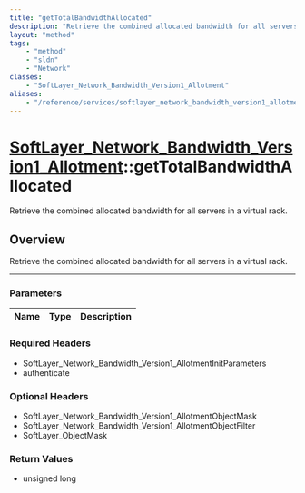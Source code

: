 ```yaml
---
title: "getTotalBandwidthAllocated"
description: "Retrieve the combined allocated bandwidth for all servers in a virtual rack."
layout: "method"
tags:
    - "method"
    - "sldn"
    - "Network"
classes:
    - "SoftLayer_Network_Bandwidth_Version1_Allotment"
aliases:
    - "/reference/services/softlayer_network_bandwidth_version1_allotment/getTotalBandwidthAllocated"
---
```

# [SoftLayer_Network_Bandwidth_Version1_Allotment](/reference/services/SoftLayer_Network_Bandwidth_Version1_Allotment)::getTotalBandwidthAllocated


Retrieve the combined allocated bandwidth for all servers in a virtual rack.


## Overview 
Retrieve the combined allocated bandwidth for all servers in a virtual rack.

-----

### Parameters 
|Name | Type | Description |
| --- | --- | --- |


### Required Headers
* SoftLayer_Network_Bandwidth_Version1_AllotmentInitParameters
* authenticate


### Optional Headers
* SoftLayer_Network_Bandwidth_Version1_AllotmentObjectMask
* SoftLayer_Network_Bandwidth_Version1_AllotmentObjectFilter
* SoftLayer_ObjectMask

### Return Values
* unsigned long




